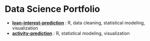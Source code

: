 # Data Science Portfolio

- **[loan-interest-prediction](loan-interest-prediction)** : R, data cleaning, statistical modeling, visualization
- **[activity-prediction](activity-prediction)** : R, statistical modeling, visualization
